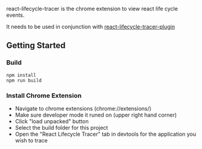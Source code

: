react-lifecycle-tracer is the chrome extension to view react life cycle events. 

It needs to be used in conjunction with [react-lifecycle-tracer-plugin](https://github.com/EBSCOIS/react-lifecycle-tracer-plugin)

## Getting Started

### Build

```
npm install
npm run build
```

### Install Chrome Extension

* Navigate to chrome extensions (chrome://extensions/)
* Make sure developer mode it runed on (upper right hand corner)
* Click "load unpacked" button
* Select the build folder for this project
* Open the "React Lifecycle Tracer" tab in devtools for the application you wish to trace


